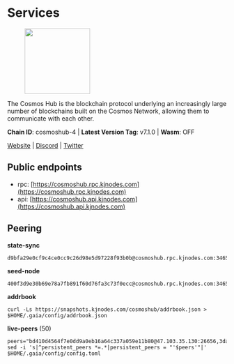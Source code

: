 # Services

<figure><img src="https://raw.githubusercontent.com/kj89/testnet_manuals/main/pingpub/logos/cosmoshub.png" width="150" alt=""><figcaption></figcaption></figure>

The Cosmos Hub is the blockchain protocol underlying an  increasingly large number of blockchains built on the  Cosmos Network, allowing them to communicate with each other.

**Chain ID**: cosmoshub-4 | **Latest Version Tag**: v7.1.0 | **Wasm**: OFF

[Website](https://hub.cosmos.network) | [Discord](https://discord.gg/cosmosnetwork) | [Twitter](https://twitter.com/cosmoshub)


## Public endpoints

* rpc: [https://cosmoshub.rpc.kjnodes.com](https://cosmoshub.rpc.kjnodes.com)
* api: [https://cosmoshub.api.kjnodes.com](https://cosmoshub.api.kjnodes.com)

## Peering

**state-sync**

```
d9bfa29e0cf9c4ce0cc9c26d98e5d97228f93b0b@cosmoshub.rpc.kjnodes.com:34656
```

**seed-node**

```
400f3d9e30b69e78a7fb891f60d76fa3c73f0ecc@cosmoshub.rpc.kjnodes.com:34659
```

**addrbook**
```
curl -Ls https://snapshots.kjnodes.com/cosmoshub/addrbook.json > $HOME/.gaia/config/addrbook.json
```

**live-peers** (50)
```
peers="bd410d4564f7e0dd9a0eb16a64c337a059e11b80@47.103.35.130:26656,3da88430414ec9084c8983fe4d462cce655ff1f3@51.222.245.114:26656,d9bfa29e0cf9c4ce0cc9c26d98e5d97228f93b0b@65.109.88.38:34656,cd7af8aaa29bca12c575dedb77a4a1efe019e661@54.77.214.250:26656,b79e1d3a621bdafd3a8d9a49dff8f4737d0bedc9@52.73.168.104:26656,8dc4fd0007c74bdf4b7ee1e5a3ab68161cc8f845@142.132.208.213:26656,aa6f82453d0ccbb9f95a19a58f6f16ec146d1a9d@184.72.196.24:26656,c1e437f73b8889b78ea34981e7c349157ad80284@107.135.15.66:26656,ba3bacc714817218562f743178228f23678b2873@34.141.15.99:26656,dea13e7232642331360d4387b0ab106b014092d4@116.202.236.59:26656,e829d4764a5cecc44b3414777853b34407b36601@185.16.39.179:26656,e0ab6c5cc86959853f499236b8297344802ac5f4@5.161.139.201:26656,1d02b4300c6b6fd1123a20502f0b3c0ce3b73654@88.198.16.9:26656,27fd86d5799a0f668e50fd73810fe92e8ec116bd@142.132.146.166:26656,213857e741833d17275ea559bb2d0342398cec99@35.245.206.45:26656,1da54d20c7339713f1d6d28dd2117087dd33d0ca@154.53.32.78:26656,241b17dba97a2ed3c3747d12781fb86c9706e2d4@89.58.27.86:26656,344d87e04fdf04be760da5069a59d9a489b886a6@52.14.44.1:26656,7b8ab74fa7c3cc10b203b990abfc86e1a0b82a79@34.254.201.211:26656,4c46d32cbc4777c59a91a53fdadf8a3fa362036e@116.202.10.68:26656,d35f08a60aeb2729d07e92e778b4c6f83379092e@18.138.160.68:26656,56783b7e98eed68ec8af791248154f3cc53056d1@34.159.35.95:26656,dd53fa5cfb6a604feb80860d47506d0dd84baa12@142.132.210.234:26656,f9243f02b606fee1c3ecbccc2056bcf303732800@198.244.179.141:26656,67685d93f2256caa7a2d53e3a104f9e437c3d247@95.216.114.244:26656,84cc83cd09a974a234a3fdb5bb4fd46fd856f8ec@142.132.135.239:26656,64ad50c898215f0362dc77db70ef161ea38bf02c@54.91.151.89:26656,222385f3ce7f55f9c01c23f2ee340ed9548b18fa@35.222.169.98:26656,a09ed43e09f773e39855dc5d8b6a220eff4cb947@204.16.241.207:26656,1be2bc01d01005833c538dedf11b23207cbb43f1@34.168.1.110:26656,c03593feca52899e9cc38ae0fed671fb96ab0bba@52.203.105.100:26656,10e3acd4baeb6cba8881d75a0bde04b5526b39ce@3.217.133.209:26656,202c5f5103cb9fbdc4f2e9de0f34d1c14a795135@209.182.238.232:26656,32bdba6ced12cdf2e534566e6c3d66ee2f7ef494@84.244.95.229:26656,d9dbd30f7e9ae99dc05645f48f4637c2f4a14645@34.107.9.71:26656,5b4529df65f9c1006d51472a827f1deb23825ba2@167.235.34.35:14656,f1b16c603f3a0e59f0ce5179dc80f549a7ecd0e2@35.243.152.148:26656,803abd0b6b0478ab7f7e38dbda89902ca67f8778@65.21.90.137:11956,762175c3ae976cc93d28a151a8551c1a0018f32d@20.48.28.69:26656,6f473f7156b9e0a460f5ab9d5b8bba2412058974@93.159.134.156:36656,322efd4fdc72a189a2fc8b2b597927831df2bbed@128.0.51.9:26656,5f48aeb3343f1df87a1c07429f66286c95b7e0b5@54.164.190.216:26656,49469964d46155511be3f7b240856ebb15c1d1d2@34.91.103.185:26656,44594a57ce538a21f8558bcb1c9ce560ad879e3e@15.235.114.84:26656,05eb7aa1fd8251ed7a650c13da406df022b298b6@195.201.56.108:26656,93ad5f0c701775b93704ea947fe13a815f67d736@122.235.233.116:26656,aec2d07a5b466ab8c197ba8c1a266a7f86778ff8@34.252.15.54:26656,51c49b57b371e3645de715e0034236a8bd61965e@35.234.21.2:26656,ea1779f3c46730e98727fbc0499ba45b31a40ce0@95.216.16.205:14956,db7850e8e9bef0568904b7d5bcaec813e8e3d295@34.27.227.166:26656"
sed -i 's|^persistent_peers *=.*|persistent_peers = "'$peers'"|' $HOME/.gaia/config/config.toml
```
